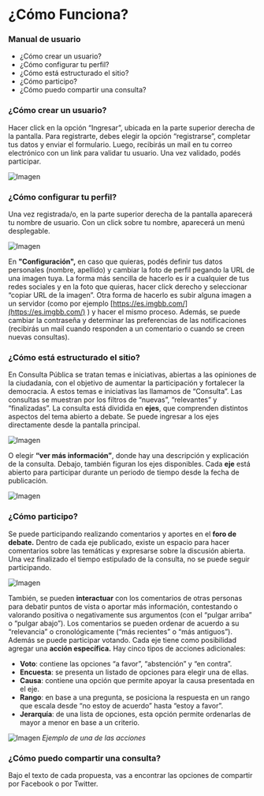 # ¿Cómo Funciona?




### Manual de usuario

* ¿Cómo crear un usuario?
* ¿Cómo configurar tu perfil?
* ¿Cómo está estructurado el sitio?
* ¿Cómo participo?
* ¿Cómo puedo compartir una consulta?


### ¿Cómo crear un usuario?
Hacer click en la opción “Ingresar”, ubicada en la parte superior derecha de la pantalla. Para registrarte, debes elegir la opción “registrarse”, completar tus datos y enviar el formulario. Luego, recibirás un mail en tu correo electrónico con un link para validar tu usuario. Una vez validado, podés participar.

![Imagen](/docs/usuario-manual/image1.png?raw=true)

### ¿Cómo configurar tu perfil?
Una vez registrada/o, en la parte superior derecha de la pantalla aparecerá tu nombre de usuario. Con un click sobre tu nombre, aparecerá un menú desplegable.

![Imagen](/docs/usuario-manual/image2.png?raw=true)

En **"Configuración",** en caso que quieras, podés definir tus datos personales (nombre, apellido) y cambiar la foto de perfil pegando la URL de una imagen tuya. La forma más sencilla de hacerlo es ir a cualquier de tus redes sociales y en la foto que quieras, hacer click derecho y seleccionar “copiar URL de la imagen”. Otra forma de hacerlo es subir alguna imagen a un servidor (como por ejemplo [https://es.imgbb.com/](https://es.imgbb.com/) ) y hacer el mismo proceso. Además, se puede cambiar la contraseña y determinar las preferencias de las notificaciones (recibirás un mail cuando responden a un comentario o cuando se creen nuevas consultas).

### ¿Cómo está estructurado el sitio?
En Consulta Pública se tratan temas e iniciativas, abiertas a las opiniones de la ciudadanía, con el objetivo de aumentar la participación y fortalecer la democracia. A estos temas e iniciativas las llamamos de “Consulta”.
Las consultas se muestran por los filtros de “nuevas”, “relevantes” y “finalizadas”. La consulta está dividida en **ejes**, que comprenden distintos aspectos del tema abierto a debate. Se puede ingresar a los ejes directamente desde la pantalla principal.

![Imagen](/docs/usuario-manual/image3.png?raw=true)

O elegir **“ver más información”**, donde hay una descripción y explicación de la consulta. Debajo, también figuran los  ejes disponibles.
Cada **eje** está abierto para participar durante un periodo de tiempo desde la fecha de publicación.

![Imagen](/docs/usuario-manual/image4.png?raw=true)

### ¿Cómo participo?

Se puede participando realizando comentarios y aportes en el **foro de debate.** Dentro de cada eje publicado, existe un espacio para hacer comentarios sobre las temáticas y expresarse sobre la discusión abierta. Una vez finalizado el tiempo estipulado de la consulta, no se puede seguir participando.

![Imagen](/docs/usuario-manual/image5.png?raw=true)

También, se pueden **interactuar** con los comentarios de otras personas para debatir puntos de vista o aportar más información, contestando o valorando positiva o negativamente sus argumentos (con el “pulgar arriba” o “pulgar abajo”). Los comentarios se pueden ordenar de acuerdo a su “relevancia” o cronológicamente (“más recientes” o “más antiguos”).
Además se puede participar votando. Cada eje tiene como posibilidad agregar una **acción específica.** Hay cinco tipos de acciones adicionales:

 - **Voto**: contiene las opciones “a favor”, “abstención” y “en contra”.
 - **Encuesta**: se presenta un listado de opciones para elegir una de ellas.
 - **Causa**: contiene una opción que permite apoyar la causa presentada en el eje.
 - **Rango**: en base a una pregunta, se posiciona la respuesta en un rango que escala desde “no estoy de acuerdo” hasta “estoy a favor”.
 - **Jerarquía**: de una lista de opciones, esta opción permite ordenarlas de mayor a menor en base a un criterio.

![Imagen](/docs/usuario-manual/image6.png?raw=true)
*Ejemplo de una de las acciones*

### ¿Cómo puedo compartir una consulta?
Bajo el texto de cada propuesta, vas a encontrar las opciones de compartir por Facebook o por Twitter.

<!-- Acá podes ver o descargar un manual de usuario que explica las funcionalidades básicas de la Plataforma de Consulta Pública.
<br>
<br>
<a class="btn btn-primary btn-lg" href="https://drive.google.com/file/d/0B6plaXO3RncLUkhUSEVaVmlseTQ/view" target="_blank">
Abrir Manual de Usuario</a>
 -->